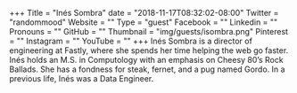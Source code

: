 +++
Title = "Inés Sombra"
date = "2018-11-17T08:32:02-08:00"
Twitter = "randommood"
Website = ""
Type = "guest"
Facebook = ""
Linkedin = ""
Pronouns = ""
GitHub = ""
Thumbnail = "img/guests/isombra.png"
Pinterest = ""
Instagram = ""
YouTube = ""
+++
Inés Sombra is a director of engineering at Fastly, where she spends her time helping the web go faster. Inés holds an M.S. in Computology with an emphasis on Cheesy 80’s Rock Ballads. She has a fondness for steak, fernet, and a pug named Gordo. In a previous life, Inés was a Data Engineer.
